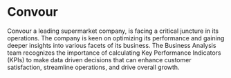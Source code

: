 # Convour



Convour
a leading supermarket company,
is facing a critical juncture in its operations.
The company is keen on optimizing its
performance and gaining deeper insights
into various facets of its business. The
Business Analysis team recognizes the
importance of calculating Key Performance
Indicators (KPIs) to make data driven
decisions that can enhance customer
satisfaction, streamline operations, and
drive overall growth.
